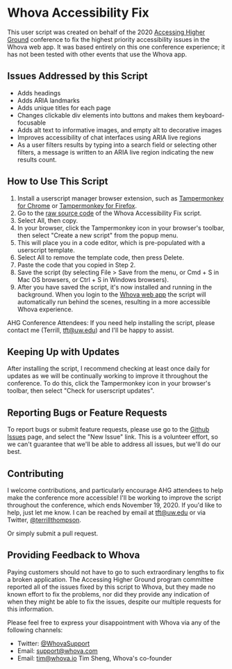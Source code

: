Whova Accessibility Fix
==============================

This user script was created on behalf of the 2020 [Accessing Higher Ground][] conference 
to fix the highest priority accessibility issues in the Whova web app. It was based entirely on this one conference experience; it has not been tested with other events that use the Whova app.  

Issues Addressed by this Script
---------------------------------------

* Adds headings
* Adds ARIA landmarks
* Adds unique titles for each page
* Changes clickable div elements into buttons and makes them keyboard-focusable
* Adds alt text to informative images, and empty alt to decorative images
* Improves accessibility of chat interfaces using ARIA live regions
* As a user filters results by typing into a search field or selecting other filters, a message is written to an ARIA live region indicating the new results count.  

How to Use This Script
----------------------

1. Install a userscript manager browser extension, such as [Tampermonkey for Chrome][] or [Tampermonkey for Firefox][]. 
2. Go to the [raw source code] of the Whova Accessibility Fix script.
3. Select All, then copy. 
4. In your browser, click the Tampermonkey icon in your browser's toolbar, then select "Create a new script" from the popup menu. 
5. This will place you in a code editor, which is pre-populated with a userscript template. 
6. Select All to remove the template code, then press Delete. 
7. Paste the code that you copied in Step 2. 
8. Save the script (by selecting File > Save from the menu, or Cmd + S in Mac OS browsers, or Ctrl + S in Windows browsers). 
9. After you have saved the script, it's now installed and running in the background. When you login to the [Whova web app][] the script will automatically run behind the scenes, resulting in a more accessible Whova experience. 

AHG Conference Attendees: If you need help installing the script, please contact me (Terrill, [tft@uw.edu][]) and I'll be happy to assist. 

Keeping Up with Updates
------------------------ 

After installing the script, I recommend checking at least once daily for updates as we will be continually working to improve it throughout the conference. To do this, click the Tampermonkey icon in your browser's toolbar, then select "Check for userscript updates". 

Reporting Bugs or Feature Requests
----------------------------------

To report bugs or submit feature requests, please use go to the [Github Issues] page, and select the "New Issue" link. This is a volunteer effort, so we can't guarantee that we'll be able to address all issues, but we'll do our best. 

Contributing
-------------------

I welcome contributions, and particularly encourage AHG attendees to help make the conference more accessible! 
I'll be working to improve the script throughout the conference, which ends November 19, 2020. If you'd like to help, just let me know. I can be reached by email at [tft@uw.edu][] or via Twitter, [@terrillthompson][]. 

Or simply submit a pull request. 

Providing Feedback to Whova
--------------------------- 

Paying customers should not have to go to such extraordinary lengths to fix a broken application. The Accessing Higher Ground program committee reported all of the issues fixed by this script to Whova, but they made no known effort to fix the problems, nor did they provide any indication of when they might be able to fix the issues, despite our multiple requests for this information. 

Please feel free to express your disappointment with Whova via any of the following channels:
* Twitter: [@WhovaSupport][] 
* Email: [support@whova.com][]
* Email: [tim@whova.io][] Tim Sheng, Whova's co-founder


[Accessing Higher Ground]: https://accessinghigherground.org
[tft@uw.edu]: mailto:tft@uw.edu
[@terrillthompson]: https://twitter.com/terrillthompson
[Github Issues]: https://github.com/terrill/whova-a11y-fix/issues
[Greasemonkey for Firefox]: https://addons.mozilla.org/en-US/firefox/addon/greasemonkey/
[raw source code]: https://raw.githubusercontent.com/terrill/whova-a11y-fix/main/user.js
[support@whova.com]: mailto:support@whova.com
[Tampermonkey for Chrome]: https://chrome.google.com/webstore/detail/tampermonkey/dhdgffkkebhmkfjojejmpbldmpobfkfo?hl=en
[Tampermonkey for Firefox]: https://addons.mozilla.org/en-US/firefox/addon/tampermonkey/
[tim@whova.io]: mailto:tim@whova.io
[@WhovaSupport]: https://twitter.com/whovasupport
[Whova web app]: https://whova.com/portal/webapp

